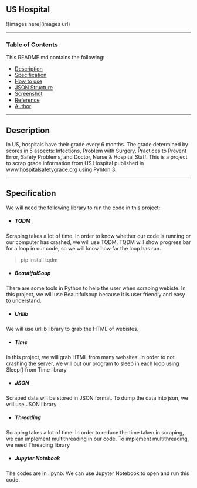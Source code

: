 ## US Hospital

![images here](images url)

---

### Table of Contents

This README.md contains the following:

- [Description](#description)
- [Specification](#specification)
- [How to use](#how-to-use)
- [JSON Structure](#json-structure)
- [Screenshot](#screenshot)
- [Reference](#reference)
- [Author](#author)

---

## Description

In US, hospitals have their grade every 6 months. The grade determined by scores in 5 aspects: Infections, Problem with Surgery, Practices to Prevent Error, Safety Problems, and Doctor, Nurse & Hospital Staff. This is a project to scrap grade information from US Hospital published in www.hospitalsafetygrade.org using Pyhton 3.   

---

## Specification

We will need the following library to run the code in this project:

- ##### TQDM
Scraping takes a lot of time. In order to know whether our code is running or our computer has crashed, we will use TQDM. TQDM will show progress bar for a loop in our code, so we will know how far the loop has run.
> pip install tqdm
- ##### BeautifulSoup
There are some tools in Python to help the user when scraping webiste. In this project, we will use Beautifulsoup because it is user friendly and easy to understand.
- ##### Urllib
We will use urllib library to grab the HTML of webistes.
- ##### Time
In this project, we will grab HTML from many websites. In order to not crashing the server, we will put our program to sleep in each loop using Sleep() from Time library
- ##### JSON
Scraped data will be stored in JSON format. To dump the data into json, we will use JSON library.
- ##### Threading
Scraping takes a lot of time. In order to reduce the time taken in scraping, we can implement multithreading in our code. To implement multithreading, we need Threading library
- ##### Jupyter Notebook
The codes are in .ipynb. We can use Jupyter Notebook to open and run this code.
